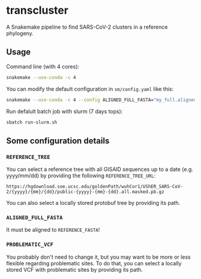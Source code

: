 # transcluster

A Snakemake pipeline to find SARS-CoV-2 clusters in a reference phylogeny.


## Usage

Command line (with 4 cores):

```bash
snakemake --use-conda -c 4
```

You can modify the default configuration in `sm/config.yaml` like this:

```bash
snakemake --use-conda -c 4 --config ALIGNED_FULL_FASTA="my_full.aligned.fasta" OUTPUT_DIR="my_output_dir"
```

Run defalult batch job with slurm (7 days tops):

```bash
sbatch run-slurm.sh
```


## Some configuration details

### `REFERENCE_TREE`

You can select a reference tree with all GISAID sequences up to a date (e.g. yyyy/mm/dd) by providing the following `REFERENCE_TREE_URL`:

```
https://hgdownload.soe.ucsc.edu/goldenPath/wuhCor1/UShER_SARS-CoV-2/{yyyy}/{mm}/{dd}/public-{yyyy}-{mm}-{dd}.all.masked.pb.gz
```

You can also select a locally stored protobuf tree by providing its path.

### `ALIGNED_FULL_FASTA`

It must be aligned to `REFERENCE_FASTA`!

### `PROBLEMATIC_VCF`

You probably don't need to change it, but you may want to be more or less flexible regarding problematic sites.
To do that, you can select a locally stored VCF with problematic sites by providing its path.
